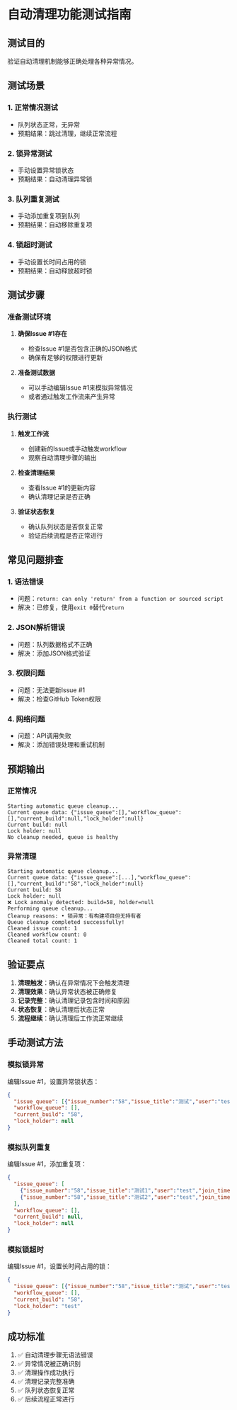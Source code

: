 # 自动清理功能测试指南

## 测试目的

验证自动清理机制能够正确处理各种异常情况。

## 测试场景

### 1. **正常情况测试**
- 队列状态正常，无异常
- 预期结果：跳过清理，继续正常流程

### 2. **锁异常测试**
- 手动设置异常锁状态
- 预期结果：自动清理异常锁

### 3. **队列重复测试**
- 手动添加重复项到队列
- 预期结果：自动移除重复项

### 4. **锁超时测试**
- 手动设置长时间占用的锁
- 预期结果：自动释放超时锁

## 测试步骤

### 准备测试环境

1. **确保Issue #1存在**
   - 检查Issue #1是否包含正确的JSON格式
   - 确保有足够的权限进行更新

2. **准备测试数据**
   - 可以手动编辑Issue #1来模拟异常情况
   - 或者通过触发工作流来产生异常

### 执行测试

1. **触发工作流**
   - 创建新的Issue或手动触发workflow
   - 观察自动清理步骤的输出

2. **检查清理结果**
   - 查看Issue #1的更新内容
   - 确认清理记录是否正确

3. **验证状态恢复**
   - 确认队列状态是否恢复正常
   - 验证后续流程是否正常进行

## 常见问题排查

### 1. **语法错误**
- 问题：`return: can only 'return' from a function or sourced script`
- 解决：已修复，使用`exit 0`替代`return`

### 2. **JSON解析错误**
- 问题：队列数据格式不正确
- 解决：添加JSON格式验证

### 3. **权限问题**
- 问题：无法更新Issue #1
- 解决：检查GitHub Token权限

### 4. **网络问题**
- 问题：API调用失败
- 解决：添加错误处理和重试机制

## 预期输出

### 正常情况
```
Starting automatic queue cleanup...
Current queue data: {"issue_queue":[],"workflow_queue":[],"current_build":null,"lock_holder":null}
Current build: null
Lock holder: null
No cleanup needed, queue is healthy
```

### 异常清理
```
Starting automatic queue cleanup...
Current queue data: {"issue_queue":[...],"workflow_queue":[],"current_build":"58","lock_holder":null}
Current build: 58
Lock holder: null
❌ Lock anomaly detected: build=58, holder=null
Performing queue cleanup...
Cleanup reasons: • 锁异常：有构建项目但无持有者
Queue cleanup completed successfully!
Cleaned issue count: 1
Cleaned workflow count: 0
Cleaned total count: 1
```

## 验证要点

1. **清理触发**：确认在异常情况下会触发清理
2. **清理效果**：确认异常状态被正确修复
3. **记录完整**：确认清理记录包含时间和原因
4. **状态恢复**：确认清理后状态正常
5. **流程继续**：确认清理后工作流正常继续

## 手动测试方法

### 模拟锁异常
编辑Issue #1，设置异常锁状态：
```json
{
  "issue_queue": [{"issue_number":"58","issue_title":"测试","user":"test","join_time":"2025-07-12T06:00:00Z"}],
  "workflow_queue": [],
  "current_build": "58",
  "lock_holder": null
}
```

### 模拟队列重复
编辑Issue #1，添加重复项：
```json
{
  "issue_queue": [
    {"issue_number":"58","issue_title":"测试1","user":"test","join_time":"2025-07-12T06:00:00Z"},
    {"issue_number":"58","issue_title":"测试2","user":"test","join_time":"2025-07-12T06:01:00Z"}
  ],
  "workflow_queue": [],
  "current_build": null,
  "lock_holder": null
}
```

### 模拟锁超时
编辑Issue #1，设置长时间占用的锁：
```json
{
  "issue_queue": [{"issue_number":"58","issue_title":"测试","user":"test","join_time":"2025-07-10T06:00:00Z"}],
  "workflow_queue": [],
  "current_build": "58",
  "lock_holder": "test"
}
```

## 成功标准

1. ✅ 自动清理步骤无语法错误
2. ✅ 异常情况被正确识别
3. ✅ 清理操作成功执行
4. ✅ 清理记录完整准确
5. ✅ 队列状态恢复正常
6. ✅ 后续流程正常进行 